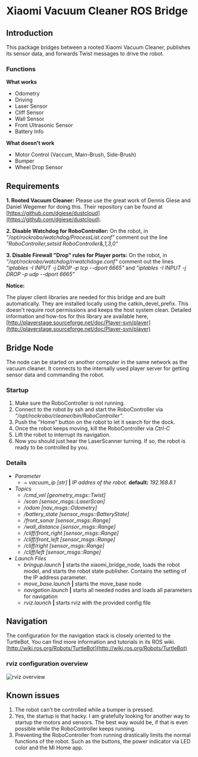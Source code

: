 # Xiaomi Vacuum Cleaner ROS Bridge

## Introduction
This package bridges between a rooted Xiaomi Vacuum Cleaner, publishes its sensor data, and forwards Twist messages to drive the robot.

### Functions
__What works__
- Odometry
- Driving
- Laser Sensor
- Cliff Sensor
- Wall Sensor
- Front Ultrasonic Sensor
- Battery Info

__What doesn't work__
- Motor Control (Vaccum, Main-Brush, Side-Brush) 
- Bumper
- Wheel Drop Sensor

## Requirements
__1. Rooted Vacuum Cleaner:__ Please use the great work of Dennis Giese and Daniel Wegemer for doing this. Their repository can be found at [https://github.com/dgiese/dustcloud](https://github.com/dgiese/dustcloud).

__2. Disable Watchdog for RoboController:__ On the robot, in _"/opt/rockrobo/watchdog/ProcessList.conf"_ comment out the line _"RoboController,setsid RoboController&,1,3,0"_

__3. Disable Firewall "Drop" rules for Player ports:__ On the robot, in _"/opt/rockrobo/watchdog/rrwatchdoge.conf"_ comment out the lines _"iptables -I INPUT -j DROP -p tcp --dport 6665"_ and _"iptables -I INPUT -j DROP -p udp --dport 6665"_

__Notice:__

The player client libraries are needed for this bridge and are built automatically.
They are installed locally using the catkin_devel_prefix. This doesn't require root permissions and keeps the host system clean.
Detailed information and how-tos for this library are available here, [http://playerstage.sourceforge.net/doc/Player-svn/player](http://playerstage.sourceforge.net/doc/Player-svn/player)

## Bridge Node
The node can be started on another computer in the same network as the vacuum cleaner. It connects to the internally used player server for getting sensor data and commanding the robot.

### Startup
1. Make sure the RoboController is not running.
2. Connect to the robot by ssh and start the RoboController via _"/opt/rockrobo/cleaner/bin/RoboController"_.
3. Push the "Home" button on the robot to let it search for the dock.
4. Once the robot keeps moving, kill the RoboController via _Ctrl-C_
5. Lift the robot to interrupt its navigation.
6. Now you should just hear the LaserScanner turning. If so, the robot is ready to be controlled by you.

### Details
* *Parameter*
	* _\~ vacuum\_ip [str]_ __|__ _IP addres of the robot._ __default:__ _192.168.8.1_
* *Topics*
	* _/cmd\_vel [geometry\_msgs::Twist]_
	* _/scan [sensor\_msgs::LaserScan]_
	* _/odom [nav\_msgs::Odometry]_
	* _/battery\_state [sensor\_msgs::BatteryState]_
	* _/front\_sonar [sensor\_msgs::Range]_
	* _/wall\_distance [sensor\_msgs::Range]_
	* _/cliff/front\_right [sensor\_msgs::Range]_
	* _/cliff/front\_left [sensor\_msgs::Range]_
	* _/cliff/right [sensor\_msgs::Range]_
	* _/cliff/left [sensor\_msgs::Range]_
* *Launch Files*
	* _bringup.launch_ __|__ starts the xiaomi_bridge_node, loads the robot model, and starts the robot state publisher. Contains the setting of the IP address parameter.
	* _move_base.launch_ __|__ starts the move_base node
	* _navigation.launch_ __|__ starts all needed nodes and loads all parameters for navigation
	* _rviz.launch_ __|__ starts rviz with the provided config file
	
	
	
## Navigation
The configuration for the navigation stack is closely oriented to the TurtleBot. You can find more information and tutorials in its ROS wiki.
[http://wiki.ros.org/Robots/TurtleBot](http://wiki.ros.org/Robots/TurtleBot)

### rviz configuration overview

![rviz overview](https://raw.githubusercontent.com/arne48/xiaomi_bridge/master/images/rviz_xiaomi.png)

## Known issues
1. The robot can't be controlled while a bumper is pressed.
2. Yes, the startup is that hacky. I am gratefully looking for another way to startup the motors and sensors. The best way would be, if that is even possible while the RoboController keeps running.
3. Preventing the RoboController from running drastically limits the normal functions of the robot. Such as the buttons, the power indicator via LED color and the Mi Home app.
